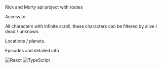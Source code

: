 Rick and Morty api project with routes

Access to:

All characters with infinite scroll, these characters can be filtered by alive / dead / unknown.

Locations / planets.

Episodes and detailed info

![React](https://img.shields.io/badge/react-%2320232a.svg?style=for-the-badge&logo=react&logoColor=%2361DAFB)
![TypeScript](https://img.shields.io/badge/typescript-%23007ACC.svg?style=for-the-badge&logo=typescript&logoColor=white)

